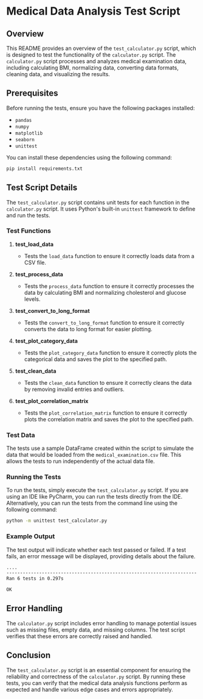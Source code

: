 # Medical Data Analysis Test Script

## Overview

This README provides an overview of the `test_calculator.py` script, which is designed to test the functionality of the 
`calculator.py` script. The `calculator.py` script processes and analyzes medical examination data, including calculating 
BMI, normalizing data, converting data formats, cleaning data, and visualizing the results.

## Prerequisites

Before running the tests, ensure you have the following packages installed:

- `pandas`
- `numpy`
- `matplotlib`
- `seaborn`
- `unittest`

You can install these dependencies using the following command:

```sh
pip install requirements.txt
```

## Test Script Details

The `test_calculator.py` script contains unit tests for each function in the `calculator.py` script. It uses Python's 
built-in `unittest` framework to define and run the tests.

### Test Functions

1. **test_load_data**
   - Tests the `load_data` function to ensure it correctly loads data from a CSV file.

2. **test_process_data**
   - Tests the `process_data` function to ensure it correctly processes the data by calculating BMI and normalizing 
cholesterol and glucose levels.

3. **test_convert_to_long_format**
   - Tests the `convert_to_long_format` function to ensure it correctly converts the data to long format for easier 
plotting.

4. **test_plot_category_data**
   - Tests the `plot_category_data` function to ensure it correctly plots the categorical data and saves the plot to the 
specified path.

5. **test_clean_data**
   - Tests the `clean_data` function to ensure it correctly cleans the data by removing invalid entries and outliers.

6. **test_plot_correlation_matrix**
   - Tests the `plot_correlation_matrix` function to ensure it correctly plots the correlation matrix and saves the plot 
to the specified path.

### Test Data

The tests use a sample DataFrame created within the script to simulate the data that would be loaded from the 
`medical_examination.csv` file. This allows the tests to run independently of the actual data file.

### Running the Tests

To run the tests, simply execute the `test_calculator.py` script. If you are using an IDE like PyCharm, you can run the 
tests directly from the IDE. Alternatively, you can run the tests from the command line using the following command:

```sh
python -m unittest test_calculator.py
```

### Example Output

The test output will indicate whether each test passed or failed. If a test fails, an error message will be displayed, 
providing details about the failure.

```sh
....
----------------------------------------------------------------------
Ran 6 tests in 0.297s

OK
```

## Error Handling

The `calculator.py` script includes error handling to manage potential issues such as missing files, empty data, and 
missing columns. The test script verifies that these errors are correctly raised and handled.

## Conclusion

The `test_calculator.py` script is an essential component for ensuring the reliability and correctness of the 
`calculator.py` script. By running these tests, you can verify that the medical data analysis functions perform as 
expected and handle various edge cases and errors appropriately.